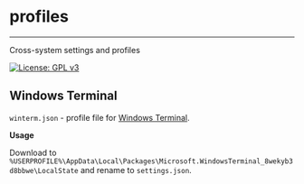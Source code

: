 # profiles
----
Cross-system settings and profiles 

[![License: GPL v3](https://img.shields.io/badge/License-GPLv3-blue.svg)](https://www.gnu.org/licenses/gpl-3.0)

## Windows Terminal
`winterm.json` - profile file for [Windows Terminal](https://docs.microsoft.com/en-us/windows/terminal/).

**Usage**

Download to `%USERPROFILE%\AppData\Local\Packages\Microsoft.WindowsTerminal_8wekyb3d8bbwe\LocalState` and rename to `settings.json`.

